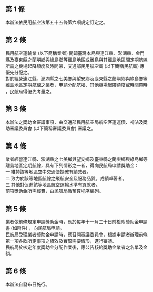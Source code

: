第 1 條
-------
本辦法依民用航空法第五十五條第六項規定訂定之。

第 2 條
-------
民用航空運輸業 (以下簡稱業者) 開闢臺灣本島與連江縣、澎湖縣、金門  
縣及臺東縣之蘭嶼鄉與綠島鄉等離島地區或離島與其離島地區間定期航線  
所需之機場起降額度及時間帶，交通部民用航空局 (以下簡稱民航局) 應  
優先分配之。  
對於經營連江縣、澎湖縣之七美鄉與望安鄉及臺東縣之蘭嶼鄉與綠島鄉等  
離島地區定期航線之業者，申請分配航權、其他機場起降額度或時間帶時  
，民航局得優先考量之。

第 3 條
-------
本辦法之獎助金審議事項，由交通部民用航空局航空客運運價、補貼及獎  
助審議委員會 (以下簡稱審議委員會) 審議之。

第 4 條
-------
業者經營連江縣、澎湖縣之七美鄉與望安鄉及臺東縣之蘭嶼鄉與綠島鄉等  
離島地區定期航線，具有下列情形之一者，得向民航局申請獎助金：  
一  維持該等地區空中交通便捷確有績效者。  
二  致力於該等地區航線之飛航安全及服務品質，成績卓著者。  
三  其他對促進該等地區航空運輸水準有貢獻者。  
前項獎助金所需經費，由民航局循預算程序編列。

第 5 條
-------
業者依前條規定申請獎助金時，應於每年十一月三十日前檢附獎助金申請  
書 (如附件) ，向民航局申請。                                      
民航局受理業者獎助金申請時，應召開審議委員會，根據申請者辦理前條  
第一項各款所定事項之績效及實際需要情形，進行審議。                
民航局於核定年度獎助金分配作業後，應公告核給獎助金業者之名單及金  
額。

第 6 條
-------
本辦法自發布日施行。

